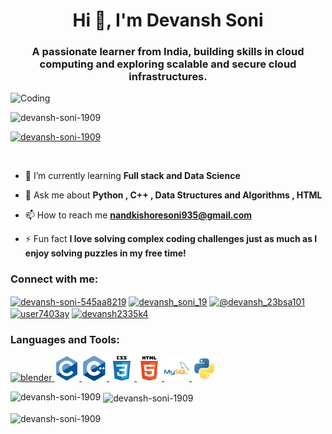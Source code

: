 <h1 align="center">Hi 👋, I'm Devansh Soni</h1>
<h3 align="center">A passionate learner from India, building skills in cloud computing and exploring scalable and secure cloud infrastructures.</h3>
<img align="centre" alt="Coding" width="1000" height="500" src="https://cdn.dribbble.com/users/1912990/screenshots/6129020/media/adf5b14ee2e6d0e8d75271e16299b8c8.gif">

<p align="left"> <img src="https://komarev.com/ghpvc/?username=devansh-soni-1909&label=Profile%20views&color=0e75b6&style=flat" alt="devansh-soni-1909" /> </p>

<p align="left"> <a href="https://github.com/ryo-ma/github-profile-trophy"><img src="https://github-profile-trophy.vercel.app/?username=devansh-soni-1909" alt="devansh-soni-1909" /></a> </p>

<p align="left"> <a href="https://twitter.com/" target="blank"><img src="https://img.shields.io/twitter/follow/?logo=twitter&style=for-the-badge" alt="" /></a> </p>

- 🌱 I’m currently learning **Full stack and Data Science**

- 💬 Ask me about **Python , C++ , Data Structures and Algorithms , HTML**

- 📫 How to reach me **nandkishoresoni935@gmail.com**

- ⚡ Fun fact **I love solving complex coding challenges just as much as I enjoy solving puzzles in my free time!**

<h3 align="left">Connect with me:</h3>
<p align="left">
<a href="https://linkedin.com/in/devansh-soni-545aa8219" target="blank"><img align="center" src="https://raw.githubusercontent.com/rahuldkjain/github-profile-readme-generator/master/src/images/icons/Social/linked-in-alt.svg" alt="devansh-soni-545aa8219" height="30" width="40" /></a>
<a href="https://instagram.com/devansh_soni_19" target="blank"><img align="center" src="https://raw.githubusercontent.com/rahuldkjain/github-profile-readme-generator/master/src/images/icons/Social/instagram.svg" alt="devansh_soni_19" height="30" width="40" /></a>
<a href="https://www.hackerrank.com/@devansh_23bsa101" target="blank"><img align="center" src="https://raw.githubusercontent.com/rahuldkjain/github-profile-readme-generator/master/src/images/icons/Social/hackerrank.svg" alt="@devansh_23bsa101" height="30" width="40" /></a>
<a href="https://www.leetcode.com/user7403ay" target="blank"><img align="center" src="https://raw.githubusercontent.com/rahuldkjain/github-profile-readme-generator/master/src/images/icons/Social/leet-code.svg" alt="user7403ay" height="30" width="40" /></a>
<a href="https://auth.geeksforgeeks.org/user/devansh2335k4" target="blank"><img align="center" src="https://raw.githubusercontent.com/rahuldkjain/github-profile-readme-generator/master/src/images/icons/Social/geeks-for-geeks.svg" alt="devansh2335k4" height="30" width="40" /></a>
</p>

<h3 align="left">Languages and Tools:</h3>
<p align="left"> <a href="https://www.blender.org/" target="_blank" rel="noreferrer"> <img src="https://download.blender.org/branding/community/blender_community_badge_white.svg" alt="blender" width="40" height="40"/> </a> <a href="https://www.cprogramming.com/" target="_blank" rel="noreferrer"> <img src="https://raw.githubusercontent.com/devicons/devicon/master/icons/c/c-original.svg" alt="c" width="40" height="40"/> </a> <a href="https://www.w3schools.com/cpp/" target="_blank" rel="noreferrer"> <img src="https://raw.githubusercontent.com/devicons/devicon/master/icons/cplusplus/cplusplus-original.svg" alt="cplusplus" width="40" height="40"/> </a> <a href="https://www.w3schools.com/css/" target="_blank" rel="noreferrer"> <img src="https://raw.githubusercontent.com/devicons/devicon/master/icons/css3/css3-original-wordmark.svg" alt="css3" width="40" height="40"/> </a> <a href="https://www.w3.org/html/" target="_blank" rel="noreferrer"> <img src="https://raw.githubusercontent.com/devicons/devicon/master/icons/html5/html5-original-wordmark.svg" alt="html5" width="40" height="40"/> </a> <a href="https://www.mysql.com/" target="_blank" rel="noreferrer"> <img src="https://raw.githubusercontent.com/devicons/devicon/master/icons/mysql/mysql-original-wordmark.svg" alt="mysql" width="40" height="40"/> </a> <a href="https://www.python.org" target="_blank" rel="noreferrer"> <img src="https://raw.githubusercontent.com/devicons/devicon/master/icons/python/python-original.svg" alt="python" width="40" height="40"/> </a> </p>

<p><img align="left" src="https://github-readme-stats.vercel.app/api/top-langs?username=devansh-soni-1909&show_icons=true&locale=en&layout=compact" alt="devansh-soni-1909" /></p>

<p>&nbsp;<img align="center" src="https://github-readme-stats.vercel.app/api?username=devansh-soni-1909&show_icons=true&locale=en" alt="devansh-soni-1909" /></p>

<p><img align="center" src="https://github-readme-streak-stats.herokuapp.com/?user=devansh-soni-1909&" alt="devansh-soni-1909" /></p>
